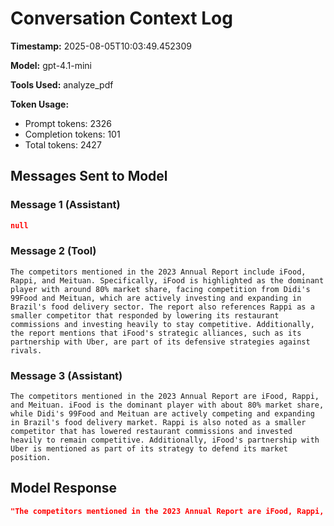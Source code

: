 # Conversation Context Log

**Timestamp:** 2025-08-05T10:03:49.452309

**Model:** gpt-4.1-mini

**Tools Used:** analyze_pdf

**Token Usage:**
- Prompt tokens: 2326
- Completion tokens: 101
- Total tokens: 2427

## Messages Sent to Model

### Message 1 (Assistant)

```json
null
```

### Message 2 (Tool)

```
The competitors mentioned in the 2023 Annual Report include iFood, Rappi, and Meituan. Specifically, iFood is highlighted as the dominant player with around 80% market share, facing competition from Didi's 99Food and Meituan, which are actively investing and expanding in Brazil's food delivery sector. The report also references Rappi as a smaller competitor that responded by lowering its restaurant commissions and investing heavily to stay competitive. Additionally, the report mentions that iFood's strategic alliances, such as its partnership with Uber, are part of its defensive strategies against rivals.
```

### Message 3 (Assistant)

```
The competitors mentioned in the 2023 Annual Report are iFood, Rappi, and Meituan. iFood is the dominant player with about 80% market share, while Didi's 99Food and Meituan are actively competing and expanding in Brazil's food delivery market. Rappi is also noted as a smaller competitor that has lowered restaurant commissions and invested heavily to remain competitive. Additionally, iFood's partnership with Uber is mentioned as part of its strategy to defend its market position.
```

## Model Response

```json
"The competitors mentioned in the 2023 Annual Report are iFood, Rappi, and Meituan. iFood is the dominant player with about 80% market share, while Didi's 99Food and Meituan are actively competing and expanding in Brazil's food delivery market. Rappi is also noted as a smaller competitor that has lowered restaurant commissions and invested heavily to remain competitive. Additionally, iFood's partnership with Uber is mentioned as part of its strategy to defend its market position."
```

